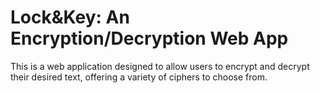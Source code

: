 # Lock&Key: An Encryption/Decryption Web App

This is a web application designed to allow users to encrypt and decrypt their desired text, offering a variety of ciphers to choose from.
